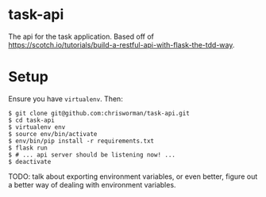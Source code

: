 # task-api
The api for the task application.  Based off of https://scotch.io/tutorials/build-a-restful-api-with-flask-the-tdd-way.

# Setup
Ensure you have `virtualenv`. Then:

```
$ git clone git@github.com:chrisworman/task-api.git
$ cd task-api
$ virtualenv env
$ source env/bin/activate
$ env/bin/pip install -r requirements.txt
$ flask run
$ # ... api server should be listening now! ...
$ deactivate
```

TODO: talk about exporting environment variables, or even better, figure out a better way of dealing with environment variables.
